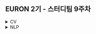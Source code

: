 ## EURON 2기 - 스터디팀 9주차
<details>
<summary>CV</summary>
<div markdown="1">       
  
<br />
  
| 주차 | 내용             | 발표자                               | 발표자료 |
| ---- | ---------------- | ------------------------------------ | -------- |
| 9    | cs231n 9주차     | 안서연, 하수민                       | [📚]()    |

<br />

## Requirements

❗️Local Environment (Jupyter Notebook) 가 아닌  `Google Colab` 을 이용해주세요. ( 미리 설치하실 것은 따로 없으며, Assignment 절차를 따라주시면 됩니다. )

<img width="848" alt="Screenshot 2021-03-21 at 19 53 57" src="https://user-images.githubusercontent.com/49134038/111903237-9086c680-8a84-11eb-8652-19a7668d106a.png">

<br />



## Assignment

* https://cs231n.github.io/assignments2021/assignment2/ 의 `Q4: Convolutional Neural Networks`와 `Q5: PyTorch/TensorFlow on CIFAR-10` 을 완료해주세요.
* Q5 과제의 경우 편하신 프레임워크 1개만을 선택하시면 됩니다.
  💥 **Submission**

<br />



## Submission

> 명시된 파일을 구글 드라이브에서 다운받아 해당 `Week_9`  branch에 업로드하신 후 `pull request` 를 진행해주세요.
<br />



1. `ConvolutionalNetworks.ipynb`을 완료하신 후, `.py` 파일로 변환해서 제출해주세요. (모든 cell을 하나의 py 파일에 합쳐주세요)
2. `PyTorch.ipynb` 혹은 `TensorFlow.ipynb` 을 완료하신 후, `.py` 파일로 변환해서 제출해주세요. (모든 cell을 하나의 py 파일에 합쳐주세요)
3. `cnn.py`, `layer_utils.py`, `layers.py`

  
</div>
</details>

<details>
<summary>NLP</summary>
<div markdown="1">       



</div>
</details>
